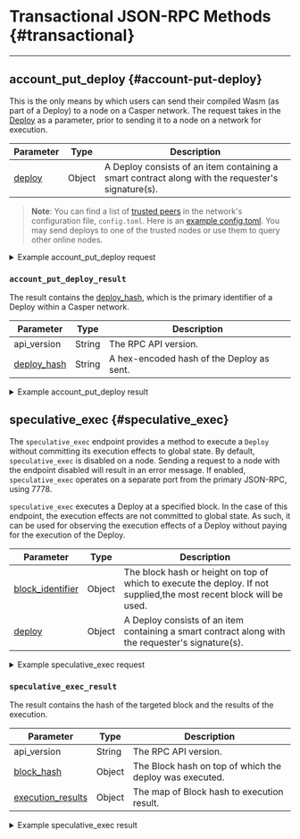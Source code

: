# Transactional JSON-RPC Methods {#transactional}

---

## account_put_deploy {#account-put-deploy}

This is the only means by which users can send their compiled Wasm (as part of a Deploy) to a node on a Casper network. The request takes in the [Deploy](../../concepts/design/casper-design.md/#execution-semantics-deploys) as a parameter, prior to sending it to a node on a network for execution.

|Parameter|Type|Description|
|---------|----|-----------|
|[deploy](./types_chain.md#deploy)|Object|A Deploy consists of an item containing a smart contract along with the requester's signature(s).|

> **Note**: You can find a list of [trusted peers](../../operators/setup/joining.md/#known-addresses) in the network's configuration file, `config.toml`. Here is an [example config.toml](https://github.com/casper-network/casper-node/blob/dev/resources/production/config-example.toml#L131). You may send deploys to one of the trusted nodes or use them to query other online nodes.

<details>

<summary>Example account_put_deploy request</summary>

```bash

{
  "id": 1,
  "jsonrpc": "2.0",
  "method": "account_put_deploy",
  "params": [
    {
      "approvals": [
        {
          "signer": "01f8b29f39c38600ecb3bbb082951e04ab63a4ad4f7c9048a5057e461a5a8d58a5",
          "signature": "019d6ef5c62c80ad4e50df343fba6f0fced17dea4c65e7976f66335ffcfcde2a7f02e928c8507cef3c76c3151e0e9cc9c3f7838b9f7a99ac4be5522ca092841100"
        }
      ],
      "hash": "00a8677713222df88b6988926e0b14adeda6c663957f5075003395da4e5c6888",
      "header": {
        "account": "01f8b29f39c38600ecb3bbb082951e04ab63a4ad4f7c9048a5057e461a5a8d58a5",
        "body_hash": "145ae09d6da5bc290051db8cb7132a41a30473d5900eaaf409d92b666325ca00",
        "chain_name": "casper-net-1",
        "dependencies": [
          "0101010101010101010101010101010101010101010101010101010101010101"
        ],
        "gas_price": 1,
        "timestamp": "2023-09-26T14:07:10.024Z",
        "ttl": "1h"
      },
      "payment": {
        "StoredContractByName": {
          "args": [
            [
              "amount",
              {
                "bytes": "0400f90295",
                "cl_type": "U512"
              }
            ]
          ],
          "entry_point": "example-entry-point",
          "name": "casper-example"
        }
      },
      "session": {
        "Transfer": {
          "args": [
            [
              "amount",
              {
                "cl_type": "U512",
                "bytes": "0400f90295"
              }
            ],
            [
              "target",
              {
                "cl_type": "URef",
                "bytes": "09480c3248ef76b603d386f3f4f8a5f87f597d4eaffd475433f861af187ab5db07"
              }
            ]
          ]
        }
      }
    }
  ]
}

```

</details>

### `account_put_deploy_result`

The result contains the [deploy_hash](./types_chain.md#deployhash), which is the primary identifier of a Deploy within a Casper network.

|Parameter|Type|Description|
|---------|----|-----------|
|api_version|String|The RPC API version.|
|[deploy_hash](./types_chain.md#deployhash)|String| A hex-encoded hash of the Deploy as sent.|

<details>

<summary>Example account_put_deploy result</summary>

```bash

{
  "id": 1,
  "jsonrpc": "2.0",
  "result": {
    "api_version": "1.4.13",
    "deploy_hash": "5c9b3b099c1378aa8e4a5f07f59ff1fcdc69a83179427c7e67ae0377d94d93fa"
  }
}

```

</details>

## speculative_exec {#speculative_exec}

The `speculative_exec` endpoint provides a method to execute a `Deploy` without committing its execution effects to global state. By default, `speculative_exec` is disabled on a node. Sending a request to a node with the endpoint disabled will result in an error message. If enabled, `speculative_exec` operates on a separate port from the primary JSON-RPC, using 7778.

`speculative_exec` executes a Deploy at a specified block. In the case of this endpoint, the execution effects are not committed to global state. As such, it can be used for observing the execution effects of a Deploy without paying for the execution of the Deploy.

|Parameter|Type|Description|
|---------|----|-----------|
|[block_identifier](./types_chain.md#blockidentifier)|Object|The block hash or height on top of which to execute the deploy. If not supplied,the most recent block will be used.|
|[deploy](./types_chain.md#deploy)|Object|A Deploy consists of an item containing a smart contract along with the requester's signature(s).|

<details>

<summary>Example speculative_exec request</summary>

```bash

{
  "jsonrpc": "2.0",
  "method": "speculative_exec",
  "params": {
    "block_identifier": null,
    "deploy": {
      "hash": "b6aa46333fb858deee7f259a5bca581251c6200a5d902aeb1244c3a7169b5971",
      "header": {
        "account": "01a2905e4680aa49e0b44100d9dfc861b9605bb35f9956b1e99eb43863363d80aa",
        "timestamp": "2023-05-23T13:32:45.554Z",
        "ttl": "30m",
        "gas_price": 1,
        "body_hash": "74db109805bb20de43ef89a5b084544a858908b236601519d5827cd9b7fbb925",
        "dependencies": [],
        "chain_name": "integration-test"
      },
      "payment": {
        "ModuleBytes": {
          "module_bytes": "",
          "args": [
            [
              "amount",
              {
                "cl_type": "U512",
                "bytes": "0400e1f505",
                "parsed": "100000000"
              }
            ]
          ]
        }
      },
      "session": {
        "Transfer": {
          "args": [
            [
              "amount",
              {
                "cl_type": "U512",
                "bytes": "0400f90295",
                "parsed": "2500000000"
              }
            ],
            [
              "target",
              {
                "cl_type": "PublicKey",
                "bytes": "01265ea737411b349ad3d0fc724c2c588acd2765c057e5c690cd5e3dade401782b",
                "parsed": "01265ea737411b349ad3d0fc724c2c588acd2765c057e5c690cd5e3dade401782b"
              }
            ],
            [
              "id",
              {
                "cl_type": {
                  "Option": "U64"
                },
                "bytes": "010000000000000000",
                "parsed": 0
              }
            ]
          ]
        }
      },
      "approvals": [
        {
          "signer": "01a2905e4680aa49e0b44100d9dfc861b9605bb35f9956b1e99eb43863363d80aa",
          "signature": "01c94d517d5bbc8d5c74e0e68b8cb308561ff979a1c91907b56d427cc90156c437726c0b736d17f7303f2db66e405c7e5c8175b8b863703938eff1659766dff808"
        }
      ]
    }
  },
  "id": 6889533540839698701
}

```

</details>

### `speculative_exec_result`

The result contains the hash of the targeted block and the results of the execution.

|Parameter|Type|Description|
|---------|----|-----------|
|api_version|String|The RPC API version.|
|[block_hash](./types_chain.md#blockhash)|Object|The Block hash on top of which the deploy was executed.|
|[execution_results](./types_chain.md#executionresult)|Object|The map of Block hash to execution result.|

<details>

<summary>Example speculative_exec result</summary>

```bash

{
  "jsonrpc": "2.0",
  "id": -8801853076373554652,
  "result": {
    "api_version": "1.5.0",
    "block_hash": "ff862326b08702a5089d64e32100537b7ff984cac4c0ba6d1c561f7c47125f76",
    "execution_result": {
      "Success": {
        "effect": {
          "operations": [],
          "transforms": [
            {
              "key": "hash-d2dfc9409965993f9e186db762b585274dcafe439fa1321cfca08017262c8e46",
              "transform": "Identity"
            },
            {
              "key": "account-hash-f466e7f5f9240fb577d1d4c650c4063752553406dff7aa24b4822ba2b72e5b65",
              "transform": "Identity"
            },
            {
              "key": "account-hash-f466e7f5f9240fb577d1d4c650c4063752553406dff7aa24b4822ba2b72e5b65",
              "transform": "Identity"
            },
            {
              "key": "hash-d2dfc9409965993f9e186db762b585274dcafe439fa1321cfca08017262c8e46",
              "transform": "Identity"
            },
            {
              "key": "hash-d2dfc9409965993f9e186db762b585274dcafe439fa1321cfca08017262c8e46",
              "transform": "Identity"
            },
            {
              "key": "hash-0a300922655180354a9ee92b808c7b45b08e5b01d9da0bac9a9b3415bcebbf8d",
              "transform": "Identity"
            },
            {
              "key": "hash-d2dfc9409965993f9e186db762b585274dcafe439fa1321cfca08017262c8e46",
              "transform": "Identity"
            },
            {
              "key": "hash-f8df015ba26860a7ec8cab4ee99f079325b0bbb9ef0e7810b63d85df39da95fe",
              "transform": "Identity"
            },
            {
              "key": "hash-f8df015ba26860a7ec8cab4ee99f079325b0bbb9ef0e7810b63d85df39da95fe",
              "transform": "Identity"
            },
            {
              "key": "hash-59c6451dd58463708fa0b122e97114f07fa5f609229c9d67ac9426935416fbeb",
              "transform": "Identity"
            },
            {
              "key": "hash-f8df015ba26860a7ec8cab4ee99f079325b0bbb9ef0e7810b63d85df39da95fe",
              "transform": "Identity"
            },
            {
              "key": "balance-7c25ef9382fcae902b922866434f7111a1b34534323e93ff5bf22f1a401c2678",
              "transform": "Identity"
            },
            {
              "key": "balance-ea3c9bdcbe57f067a29609d397981b2d0fb39853a0a9f06e444b06404eadcb1a",
              "transform": "Identity"
            },
            {
              "key": "balance-7c25ef9382fcae902b922866434f7111a1b34534323e93ff5bf22f1a401c2678",
              "transform": {
                "WriteCLValue": {
                  "cl_type": "U512",
                  "bytes": "05f0e630ed87",
                  "parsed": "583799990000"
                }
              }
            },
            {
              "key": "balance-ea3c9bdcbe57f067a29609d397981b2d0fb39853a0a9f06e444b06404eadcb1a",
              "transform": {
                "AddUInt512": "100000000"
              }
            },
            {
              "key": "hash-d2dfc9409965993f9e186db762b585274dcafe439fa1321cfca08017262c8e46",
              "transform": "Identity"
            },
            {
              "key": "account-hash-f466e7f5f9240fb577d1d4c650c4063752553406dff7aa24b4822ba2b72e5b65",
              "transform": "Identity"
            },
            {
              "key": "account-hash-f466e7f5f9240fb577d1d4c650c4063752553406dff7aa24b4822ba2b72e5b65",
              "transform": "Identity"
            },
            {
              "key": "hash-d2dfc9409965993f9e186db762b585274dcafe439fa1321cfca08017262c8e46",
              "transform": "Identity"
            },
            {
              "key": "hash-d2dfc9409965993f9e186db762b585274dcafe439fa1321cfca08017262c8e46",
              "transform": "Identity"
            },
            {
              "key": "hash-0a300922655180354a9ee92b808c7b45b08e5b01d9da0bac9a9b3415bcebbf8d",
              "transform": "Identity"
            },
            {
              "key": "hash-d2dfc9409965993f9e186db762b585274dcafe439fa1321cfca08017262c8e46",
              "transform": "Identity"
            },
            {
              "key": "hash-f8df015ba26860a7ec8cab4ee99f079325b0bbb9ef0e7810b63d85df39da95fe",
              "transform": "Identity"
            },
            {
              "key": "hash-f8df015ba26860a7ec8cab4ee99f079325b0bbb9ef0e7810b63d85df39da95fe",
              "transform": "Identity"
            },
            {
              "key": "hash-59c6451dd58463708fa0b122e97114f07fa5f609229c9d67ac9426935416fbeb",
              "transform": "Identity"
            },
            {
              "key": "hash-f8df015ba26860a7ec8cab4ee99f079325b0bbb9ef0e7810b63d85df39da95fe",
              "transform": "Identity"
            },
            {
              "key": "balance-7c25ef9382fcae902b922866434f7111a1b34534323e93ff5bf22f1a401c2678",
              "transform": "Identity"
            },
            {
              "key": "balance-ea3c9bdcbe57f067a29609d397981b2d0fb39853a0a9f06e444b06404eadcb1a",
              "transform": "Identity"
            },
            {
              "key": "balance-7c25ef9382fcae902b922866434f7111a1b34534323e93ff5bf22f1a401c2678",
              "transform": {
                "WriteCLValue": {
                  "cl_type": "U512",
                  "bytes": "05f0e630ed87",
                  "parsed": "583799990000"
                }
              }
            },
            {
              "key": "balance-ea3c9bdcbe57f067a29609d397981b2d0fb39853a0a9f06e444b06404eadcb1a",
              "transform": {
                "AddUInt512": "100000000"
              }
            },
            {
              "key": "hash-f8df015ba26860a7ec8cab4ee99f079325b0bbb9ef0e7810b63d85df39da95fe",
              "transform": "Identity"
            },
            {
              "key": "hash-f8df015ba26860a7ec8cab4ee99f079325b0bbb9ef0e7810b63d85df39da95fe",
              "transform": "Identity"
            },
            {
              "key": "hash-59c6451dd58463708fa0b122e97114f07fa5f609229c9d67ac9426935416fbeb",
              "transform": "Identity"
            },
            {
              "key": "hash-f8df015ba26860a7ec8cab4ee99f079325b0bbb9ef0e7810b63d85df39da95fe",
              "transform": "Identity"
            },
            {
              "key": "balance-7c25ef9382fcae902b922866434f7111a1b34534323e93ff5bf22f1a401c2678",
              "transform": "Identity"
            },
            {
              "key": "balance-92ec6dfbdf151e20b55c89e0a327959cf6e5b091c5f2b39201c1858e2943f3bd",
              "transform": "Identity"
            },
            {
              "key": "balance-7c25ef9382fcae902b922866434f7111a1b34534323e93ff5bf22f1a401c2678",
              "transform": {
                "WriteCLValue": {
                  "cl_type": "U512",
                  "bytes": "05f0ed2d5887",
                  "parsed": "581299990000"
                }
              }
            },
            {
              "key": "balance-92ec6dfbdf151e20b55c89e0a327959cf6e5b091c5f2b39201c1858e2943f3bd",
              "transform": {
                "AddUInt512": "2500000000"
              }
            },
            {
              "key": "transfer-97426c848475dae98446f2c2fd00ec7901cd8ddfe250171ff4ed25d78412a612",
              "transform": {
                "WriteTransfer": {
                  "deploy_hash": "d898910011b1f2f8797a442740e69cd5de41b9f796e658e962a24663e6199e5a",
                  "from": "account-hash-0a9b33af5108c5a6e1067b0ddec6853ce1745d591375d767ac5db680d21845e7",
                  "to": "account-hash-f466e7f5f9240fb577d1d4c650c4063752553406dff7aa24b4822ba2b72e5b65",
                  "source": "uref-7c25ef9382fcae902b922866434f7111a1b34534323e93ff5bf22f1a401c2678-007",
                  "target": "uref-92ec6dfbdf151e20b55c89e0a327959cf6e5b091c5f2b39201c1858e2943f3bd-004",
                  "amount": "2500000000",
                  "gas": "0",
                  "id": 0
                }
              }
            },
            {
              "key": "deploy-d898910011b1f2f8797a442740e69cd5de41b9f796e658e962a24663e6199e5a",
              "transform": {
                "WriteDeployInfo": {
                  "deploy_hash": "d898910011b1f2f8797a442740e69cd5de41b9f796e658e962a24663e6199e5a",
                  "transfers": [
                    "transfer-97426c848475dae98446f2c2fd00ec7901cd8ddfe250171ff4ed25d78412a612"
                  ],
                  "from": "account-hash-0a9b33af5108c5a6e1067b0ddec6853ce1745d591375d767ac5db680d21845e7",
                  "source": "uref-7c25ef9382fcae902b922866434f7111a1b34534323e93ff5bf22f1a401c2678-007",
                  "gas": "100000000"
                }
              }
            },
            {
              "key": "hash-d2dfc9409965993f9e186db762b585274dcafe439fa1321cfca08017262c8e46",
              "transform": "Identity"
            },
            {
              "key": "hash-d2dfc9409965993f9e186db762b585274dcafe439fa1321cfca08017262c8e46",
              "transform": "Identity"
            },
            {
              "key": "hash-0a300922655180354a9ee92b808c7b45b08e5b01d9da0bac9a9b3415bcebbf8d",
              "transform": "Identity"
            },
            {
              "key": "hash-d2dfc9409965993f9e186db762b585274dcafe439fa1321cfca08017262c8e46",
              "transform": "Identity"
            },
            {
              "key": "balance-ea3c9bdcbe57f067a29609d397981b2d0fb39853a0a9f06e444b06404eadcb1a",
              "transform": "Identity"
            },
            {
              "key": "hash-d2dfc9409965993f9e186db762b585274dcafe439fa1321cfca08017262c8e46",
              "transform": "Identity"
            },
            {
              "key": "hash-f8df015ba26860a7ec8cab4ee99f079325b0bbb9ef0e7810b63d85df39da95fe",
              "transform": "Identity"
            },
            {
              "key": "hash-59c6451dd58463708fa0b122e97114f07fa5f609229c9d67ac9426935416fbeb",
              "transform": "Identity"
            },
            {
              "key": "hash-f8df015ba26860a7ec8cab4ee99f079325b0bbb9ef0e7810b63d85df39da95fe",
              "transform": "Identity"
            },
            {
              "key": "balance-ea3c9bdcbe57f067a29609d397981b2d0fb39853a0a9f06e444b06404eadcb1a",
              "transform": "Identity"
            },
            {
              "key": "balance-ecc530e74cf2185936a334aa1e0f07539aa3b33c4b547e71fc4109151755652f",
              "transform": "Identity"
            },
            {
              "key": "balance-ea3c9bdcbe57f067a29609d397981b2d0fb39853a0a9f06e444b06404eadcb1a",
              "transform": {
                "WriteCLValue": {
                  "cl_type": "U512",
                  "bytes": "00",
                  "parsed": "0"
                }
              }
            },
            {
              "key": "balance-ecc530e74cf2185936a334aa1e0f07539aa3b33c4b547e71fc4109151755652f",
              "transform": {
                "AddUInt512": "100000000"
              }
            }
          ]
        },
        "transfers": [
          "transfer-97426c848475dae98446f2c2fd00ec7901cd8ddfe250171ff4ed25d78412a612"
        ],
        "cost": "100000000"
      }
    }
  }
}

```


</details>